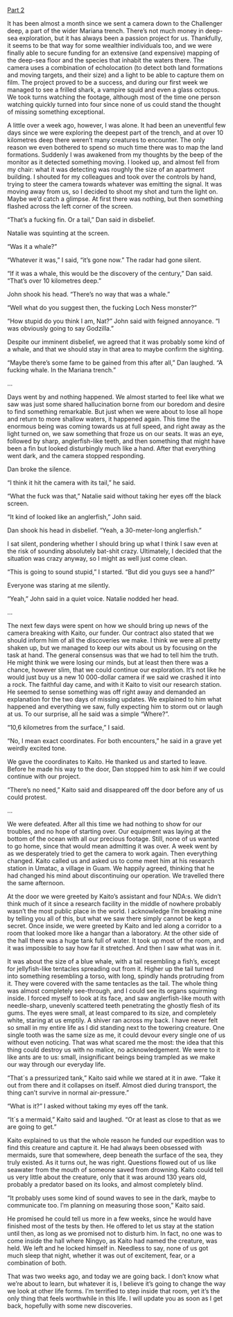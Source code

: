 [Part 2](https://www.reddit.com/r/nosleep/comments/vdn4wo/we_found_something_in_the_mariana_trench_part_2/)

It has been almost a month since we sent a camera down to the Challenger deep, a part of the wider Mariana trench. There’s not much money in deep-sea exploration, but it has always been a passion project for us. Thankfully, it seems to be that way for some wealthier individuals too, and we were finally able to secure funding for an extensive (and expensive) mapping of the deep-sea floor and the species that inhabit the waters there. The camera uses a combination of echolocation (to detect both land formations and moving targets, and their size) and a light to be able to capture them on film. The project proved to be a success, and during our first week we managed to see a frilled shark, a vampire squid and even a glass octopus. We took turns watching the footage, although most of the time one person watching quickly turned into four since none of us could stand the thought of missing something exceptional.

A little over a week ago, however, I was alone. It had been an uneventful few days since we were exploring the deepest part of the trench, and at over 10 kilometres deep there weren’t many creatures to encounter. The only reason we even bothered to spend so much time there was to map the land formations. Suddenly I was awakened from my thoughts by the beep of the monitor as it detected something moving. I looked up, and almost fell from my chair: what it was detecting was roughly the size of an apartment building. I shouted for my colleagues and took over the controls by hand, trying to steer the camera towards whatever was emitting the signal. It was moving away from us, so I decided to shoot my shot and turn the light on. Maybe we’d catch a glimpse. At first there was nothing, but then something flashed across the left corner of the screen.

“That’s a fucking fin. Or a tail,” Dan said in disbelief.

Natalie was squinting at the screen.

“Was it a whale?”

“Whatever it was,” I said, “it’s gone now.” The radar had gone silent.

“If it was a whale, this would be the discovery of the century,” Dan said. “That’s over 10 kilometres deep.”

John shook his head. “There’s no way that was a whale.”

“Well what do you suggest then, the fucking Loch Ness monster?”

“How stupid do you think I am, Nat?” John said with feigned annoyance. “I was obviously going to say Godzilla.”

Despite our imminent disbelief, we agreed that it was probably some kind of a whale, and that we should stay in that area to maybe confirm the sighting.

“Maybe there’s some fame to be gained from this after all,” Dan laughed. “A fucking whale. In the Mariana trench.”

…

Days went by and nothing happened. We almost started to feel like what we saw was just some shared hallucination borne from our boredom and desire to find something remarkable. But just when we were about to lose all hope and return to more shallow waters, it happened again. This time the enormous being was coming towards us at full speed, and right away as the light turned on, we saw something that froze us on our seats. It was an eye, followed by sharp, anglerfish-like teeth, and then something that might have been a fin but looked disturbingly much like a hand. After that everything went dark, and the camera stopped responding.

Dan broke the silence.

“I think it hit the camera with its tail,” he said.

“What the fuck was that,” Natalie said without taking her eyes off the black screen.

“It kind of looked like an anglerfish,” John said.

Dan shook his head in disbelief. “Yeah, a 30-meter-long anglerfish.”

I sat silent, pondering whether I should bring up what I think I saw even at the risk of sounding absolutely bat-shit crazy. Ultimately, I decided that the situation was crazy anyway, so I might as well just come clean.

“This is going to sound stupid,” I started. “But did you guys see a hand?”

Everyone was staring at me silently.

“Yeah,” John said in a quiet voice. Natalie nodded her head.

…

The next few days were spent on how we should bring up news of the camera breaking with Kaito, our funder. Our contract also stated that we should inform him of all the discoveries we make. I think we were all pretty shaken up, but we managed to keep our wits about us by focusing on the task at hand. The general consensus was that we had to tell him the truth. He might think we were losing our minds, but at least then there was a chance, however slim, that we could continue our exploration. It’s not like he would just buy us a new 10 000-dollar camera if we said we crashed it into a rock. The faithful day came, and with it Kaito to visit our research station. He seemed to sense something was off right away and demanded an explanation for the two days of missing updates. We explained to him what happened and everything we saw, fully expecting him to storm out or laugh at us. To our surprise, all he said was a simple “Where?”.

“10,6 kilometres from the surface,” I said.

“No, I mean exact coordinates. For both encounters,” he said in a grave yet weirdly excited tone.

We gave the coordinates to Kaito. He thanked us and started to leave. Before he made his way to the door, Dan stopped him to ask him if we could continue with our project.

“There’s no need,” Kaito said and disappeared off the door before any of us could protest.

…

We were defeated. After all this time we had nothing to show for our troubles, and no hope of starting over. Our equipment was laying at the bottom of the ocean with all our precious footage. Still, none of us wanted to go home, since that would mean admitting it was over. A week went by as we desperately tried to get the camera to work again. Then everything changed. Kaito called us and asked us to come meet him at his research station in Umatac, a village in Guam. We happily agreed, thinking that he had changed his mind about discontinuing our operation. We travelled there the same afternoon.

At the door we were greeted by Kaito’s assistant and four NDA:s. We didn’t think much of it since a research facility in the middle of nowhere probably wasn’t the most public place in the world. I acknowledge I’m breaking mine by telling you all of this, but what we saw there simply cannot be kept a secret. Once inside, we were greeted by Kaito and led along a corridor to a room that looked more like a hangar than a laboratory. At the other side of the hall there was a huge tank full of water. It took up most of the room, and it was impossible to say how far it stretched. And then I saw what was in it.

It was about the size of a blue whale, with a tail resembling a fish’s, except for jellyfish-like tentacles spreading out from it. Higher up the tail turned into something resembling a torso, with long, spindly hands protruding from it. They were covered with the same tentacles as the tail. The whole thing was almost completely see-through, and I could see its organs squirming inside. I forced myself to look at its face, and saw anglerfish-like mouth with needle-sharp, unevenly scattered teeth penetrating the ghostly flesh of its gums. The eyes were small, at least compared to its size, and completely white, staring at us emptily. A shiver ran across my back. I have never felt so small in my entire life as I did standing next to the towering creature. One single tooth was the same size as me, it could devour every single one of us without even noticing. That was what scared me the most: the idea that this thing could destroy us with no malice, no acknowledgement. We were to it like ants are to us: small, insignificant beings being trampled as we make our way through our everyday life.

“That´s a pressurized tank,” Kaito said while we stared at it in awe. “Take it out from there and it collapses on itself. Almost died during transport, the thing can’t survive in normal air-pressure.”

“What is it?” I asked without taking my eyes off the tank.

“It´s a mermaid,” Kaito said and laughed. “Or at least as close to that as we are going to get.”

Kaito explained to us that the whole reason he funded our expedition was to find this creature and capture it. He had always been obsessed with mermaids, sure that somewhere, deep beneath the surface of the sea, they truly existed. As it turns out, he was right. Questions flowed out of us like seawater from the mouth of someone saved from drowning. Kaito could tell us very little about the creature, only that it was around 130 years old, probably a predator based on its looks, and almost completely blind.

“It probably uses some kind of sound waves to see in the dark, maybe to communicate too. I’m planning on measuring those soon,” Kaito said.

He promised he could tell us more in a few weeks, since he would have finished most of the tests by then. He offered to let us stay at the station until then, as long as we promised not to disturb him. In fact, no one was to come inside the hall where Ningyo, as Kaito had named the creature, was held. We left and he locked himself in. Needless to say, none of us got much sleep that night, whether it was out of excitement, fear, or a combination of both.

That was two weeks ago, and today we are going back.  I don’t know what we’re about to learn, but whatever it is, I believe it’s going to change the way we look at other life forms. I’m terrified to step inside that room, yet it’s the only thing that feels worthwhile in this life. I will update you as soon as I get back, hopefully with some new discoveries.